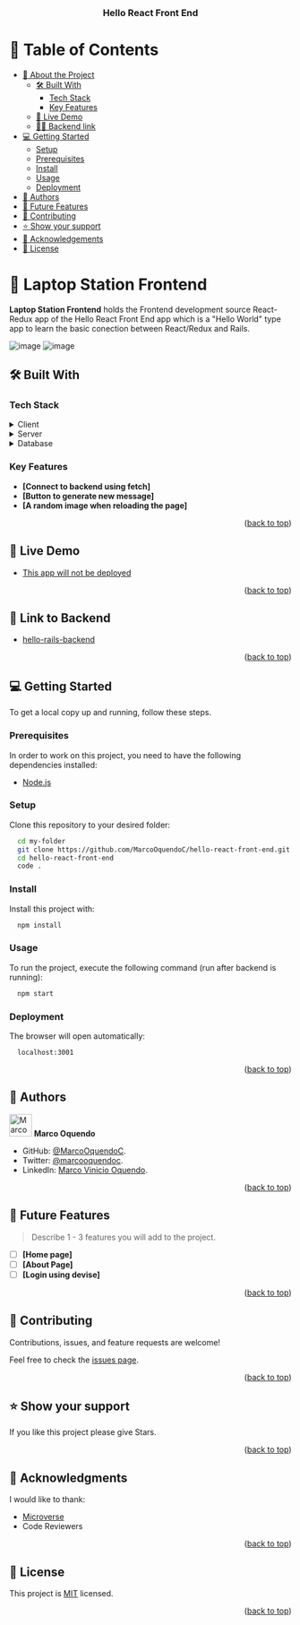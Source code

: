 <a name="readme-top"></a>

<div align="center">

  <br/>

  <h3><b>Hello React Front End</b></h3>

</div>

<!-- TABLE OF CONTENTS -->

# 📗 Table of Contents

- [📖 About the Project](#about-project)
  - [🛠 Built With](#built-with)
    - [Tech Stack](#tech-stack)
    - [Key Features](#key-features)
  - [🚀 Live Demo](#live-demo)
  - [👷🏼 Backend link](#backend)
- [💻 Getting Started](#getting-started)
  - [Setup](#setup)
  - [Prerequisites](#prerequisites)
  - [Install](#install)
  - [Usage](#usage)
  - [Deployment](#triangular_flag_on_post-deployment)
- [👥 Authors](#authors)
- [🔭 Future Features](#future-features)
- [🤝 Contributing](#contributing)
- [⭐️ Show your support](#support)
- [🙏 Acknowledgements](#acknowledgements)
- [📝 License](#license)

<!-- PROJECT DESCRIPTION -->

# 📖 Laptop Station Frontend <a name="about-project"></a>

**Laptop Station Frontend** holds the Frontend development source React-Redux app of the Hello React Front End app which is a "Hello World" type app to learn the basic conection between React/Redux and Rails.

![image](https://user-images.githubusercontent.com/104022866/226108872-aee3f19f-440a-4a64-80d5-510ed8aa8185.png) 
![image](https://user-images.githubusercontent.com/104022866/226108957-517490e4-ee5d-4ba5-accd-9ca03b64d8e5.png)

## 🛠 Built With <a name="built-with"></a>

### Tech Stack <a name="tech-stack"></a>

<details>
  <summary>Client</summary>
  <ul>
    <li><a href="https://html5.org">HTML</a></li>
    <li><a href="https://www.w3.org/TR/CSS/#css">CSS</a></li>
    <li><a href="https://www.javascript.com">JavaScript</a></li>
  </ul>
</details>

<details>
  <summary>Server</summary>
  <ul>
    <li><a href="https://reactjs.org/">REACTjs + REDUX</a></li>
  </ul>
</details>

<details>
<summary>Database</summary>
  <ul>
    <li><a href="https://www.postgresql.org/">Postgres through Rails API</a></li>
  </ul>
</details>

<!-- Features -->

### Key Features <a name="key-features"></a>

- **[Connect to backend using fetch]**
- **[Button to generate new message]**
- **[A random image when reloading the page]**

<p align="right">(<a href="#readme-top">back to top</a>)</p>

<!-- LIVE DEMO -->

## 🚀 Live Demo <a name="live-demo"></a>

- [This app will not be deployed](https://github.com/MarcoOquendoC/hello-react-front-end)

<p align="right">(<a href="#readme-top">back to top</a>)</p>

<!-- LINK TO FRONTEND -->

## 🚀 Link to Backend <a name="backend"></a>

- [hello-rails-backend](https://github.com/MarcoOquendoC/hello-rails-back-end)

<p align="right">(<a href="#readme-top">back to top</a>)</p>

<!-- GETTING STARTED -->

## 💻 Getting Started <a name="getting-started"></a>

To get a local copy up and running, follow these steps.

### Prerequisites

In order to work on this project, you need to have the following dependencies installed:

<ul>
  <li><a href="https://nodejs.org/en/">Node.js</a></li>
</ul>

### Setup

Clone this repository to your desired folder:

```sh
  cd my-folder
  git clone https://github.com/MarcoOquendoC/hello-react-front-end.git
  cd hello-react-front-end
  code .
```

### Install

Install this project with:

```sh
  npm install
```

### Usage

To run the project, execute the following command (run after backend is running):

```sh
  npm start
```

### Deployment

The browser will open automatically:

```
  localhost:3001
```

<p align="right">(<a href="#readme-top">back to top</a>)</p>

<!-- AUTHORS -->

## 👥 Authors <a name="authors"></a>

<img src="https://ca.slack-edge.com/T47CT8XPG-U03GYGT3LBA-0bd15eb5c4a7-512" alt="Marco" width="40" height="40" /> **Marco Oquendo**

- GitHub: [@MarcoOquendoC](https://github.com/MarcoOquendoC). 
- Twitter: [@marcooquendoc](https://twitter.com/marcooquendoc). 
- LinkedIn: [Marco Vinicio Oquendo](https://www.linkedin.com/in/MarcoOquendoC/).

<p align="right">(<a href="#readme-top">back to top</a>)</p>

<!-- FUTURE FEATURES -->

## 🔭 Future Features <a name="future-features"></a>

> Describe 1 - 3 features you will add to the project.

- [ ] **[Home page]**
- [ ] **[About Page]**
- [ ] **[Login using devise]**

<p align="right">(<a href="#readme-top">back to top</a>)</p>

<!-- CONTRIBUTING -->

## 🤝 Contributing <a name="contributing"></a>

Contributions, issues, and feature requests are welcome!

Feel free to check the [issues page](https://github.com/MarcoOquendoC/hello-react-front-end/issues).

<p align="right">(<a href="#readme-top">back to top</a>)</p>

<!-- SUPPORT -->

## ⭐️ Show your support <a name="support"></a>

If you like this project please give Stars.

<p align="right">(<a href="#readme-top">back to top</a>)</p>

<!-- ACKNOWLEDGEMENTS -->

## 🙏 Acknowledgments <a name="acknowledgements"></a>

I would like to thank:
- [Microverse](https://www.microverse.org/)
- Code Reviewers

<p align="right">(<a href="#readme-top">back to top</a>)</p>

<!-- LICENSE -->

## 📝 License <a name="license"></a>

This project is [MIT](./LICENSE) licensed.

<p align="right">(<a href="#readme-top">back to top</a>)</p>
